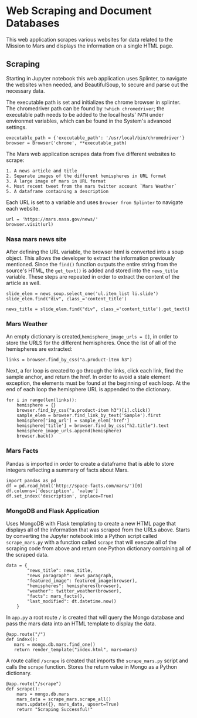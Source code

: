 # Web Scraping and Document Databases

This web application scrapes various websites for data related to the Mission to Mars and displays the information on a single HTML page.

## Scraping

Starting in Jupyter notebook this web application uses Splinter, to navigate the websites when needed, and BeautifulSoup, to secure and parse out the necessary data. 

The executable path is set and initializes the chrome browser in splinter. The chromedriver path can be found by `!which chromedriver`; the executable path needs to be added to the local hosts' `PATH` under environmet variables, which can be found in the System's advanced settings.

```
executable_path = {'executable_path': '/usr/local/bin/chromedriver'}
browser = Browser('chrome', **executable_path)
```

The Mars web application scrapes data from five different websites to scrape: 

```
1. A news article and title 
2. Separate images of the different hemispheres in URL format 
3. A large image of mars in URL format
4. Most recent tweet from the mars twitter account `Mars Weather` 
5. A dataframe containing a description
```

Each URL is set to a variable and uses `Browser from Splinter` to navigate each website. 

```
url = 'https://mars.nasa.gov/news/'
browser.visit(url)
```

### Nasa mars news site

After defining the URL variable, the browser html is converted into a soup object. This allows the developer to extract the information previously mentioned. Since the `find()` function outputs the entire string from the source's HTML, the `get_text()` is added and stored into the `news_title` variable. These steps are repeated in order to extract the content of the article as well.

```
slide_elem = news_soup.select_one('ul.item_list li.slide')
slide_elem.find("div", class_='content_title')

news_title = slide_elem.find("div", class_='content_title').get_text()
```

### Mars Weather

An empty dictionary is created,`hemisphere_image_urls = []`, in order to store the URLS for the different hemispheres. Once the list of all of the hemispheres are extracted:

```
links = browser.find_by_css("a.product-item h3")
```

Next,  a for loop is created to go through the links, click each link, find the sample anchor, and return the href. In order to avoid a stale element exception, the elements must be found at the beginning of each loop. At the end of each loop the hemisphere URL is  appended to the dictionary.

```
for i in range(len(links)):
    hemisphere = {}
    browser.find_by_css("a.product-item h3")[i].click()
    sample_elem = browser.find_link_by_text('Sample').first
    hemisphere['img_url'] = sample_elem['href']
    hemisphere['title'] = browser.find_by_css("h2.title").text
    hemisphere_image_urls.append(hemisphere)
    browser.back()
```

### Mars Facts

Pandas is imported in order to create a dataframe that is able to store integers reflecting a summary of facts about Mars. 

```
import pandas as pd
df = pd.read_html('http://space-facts.com/mars/')[0]
df.columns=['description', 'value']
df.set_index('description', inplace=True)
```

### MongoDB and Flask Application

Uses MongoDB with Flask templating to create a new HTML page that displays all of the information that was scraped from the URLs above. Starts by converting the Jupyter notebook into a Python script called `scrape_mars.py` with a function called `scrape` that will execute all of the scraping code from above and return one Python dictionary containing all of the scraped data. 

```
data = {
        "news_title": news_title,
        "news_paragraph": news_paragraph,
        "featured_image": featured_image(browser),
        "hemispheres": hemispheres(browser),
        "weather": twitter_weather(browser),
        "facts": mars_facts(),
        "last_modified": dt.datetime.now()
    }
```

In `app.py` a root route `/` is created that will query the Mongo database and pass the mars data into an HTML template to display the data.
 
 ```
 @app.route("/")
def index():
    mars = mongo.db.mars.find_one()
    return render_template("index.html", mars=mars)
```

A route called `/scrape` is created that imports the `scrape_mars.py` script and calls the `scrape` function. Stores the return value in Mongo as a Python dictionary.

```
@app.route("/scrape")
def scrape():
    mars = mongo.db.mars
    mars_data = scrape_mars.scrape_all()
    mars.update({}, mars_data, upsert=True)
    return "Scraping Successful!"
```

